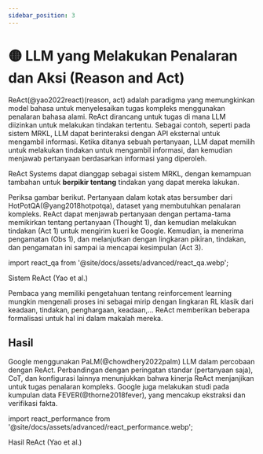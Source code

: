 ```yaml
---
sidebar_position: 3
---
```


# 🟡 LLM yang Melakukan Penalaran dan Aksi (Reason and Act)

ReAct(@yao2022react)(reason, act) adalah paradigma yang memungkinkan model bahasa untuk menyelesaikan tugas kompleks menggunakan penalaran bahasa alami. ReAct dirancang untuk tugas di mana LLM diizinkan untuk melakukan tindakan tertentu. Sebagai contoh, seperti pada sistem MRKL, LLM dapat berinteraksi dengan API eksternal untuk mengambil informasi. Ketika ditanya sebuah pertanyaan, LLM dapat memilih untuk melakukan tindakan untuk mengambil informasi, dan kemudian menjawab pertanyaan berdasarkan informasi yang diperoleh.

ReAct Systems dapat dianggap sebagai sistem MRKL, dengan kemampuan tambahan untuk **berpikir tentang** tindakan yang dapat mereka lakukan.

Periksa gambar berikut. Pertanyaan dalam kotak atas bersumber dari HotPotQA(@yang2018hotpotqa), dataset yang membutuhkan penalaran kompleks. ReAct dapat menjawab pertanyaan dengan pertama-tama memikirkan tentang pertanyaan (Thought 1), dan kemudian melakukan tindakan (Act 1) untuk mengirim kueri ke Google. Kemudian, ia menerima pengamatan (Obs 1), dan melanjutkan dengan lingkaran pikiran, tindakan, dan pengamatan ini sampai ia mencapai kesimpulan (Act 3).


import react_qa from '@site/docs/assets/advanced/react_qa.webp';

<div style={{textAlign: 'center'}}>
  <LazyLoadImage src={react_qa} style={{width: "500px"}} />
</div>

<div style={{textAlign: 'center'}}>
Sistem ReAct (Yao et al.)
</div>

Pembaca yang memiliki pengetahuan tentang reinforcement learning mungkin mengenali proses ini sebagai mirip dengan lingkaran RL klasik dari keadaan, tindakan, penghargaan, keadaan,... ReAct memberikan beberapa formalisasi untuk hal ini dalam makalah mereka.


## Hasil

Google menggunakan PaLM(@chowdhery2022palm) LLM dalam percobaan dengan ReAct. Perbandingan dengan peringatan standar (pertanyaan saja), CoT, dan konfigurasi lainnya menunjukkan bahwa kinerja ReAct menjanjikan untuk tugas penalaran kompleks. Google juga melakukan studi pada kumpulan data FEVER(@thorne2018fever), yang mencakup ekstraksi dan verifikasi fakta.

import react_performance from '@site/docs/assets/advanced/react_performance.webp';

<div style={{textAlign: 'center'}}>
  <LazyLoadImage src={react_performance} style={{width: "500px"}} />
</div>

<div style={{textAlign: 'center'}}>
Hasil ReAct (Yao et al.)
</div>

